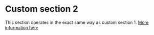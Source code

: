 # Custom section 2

This section operates in the exact same way as custom section 1. [More information here ](custom-section-1.md)
